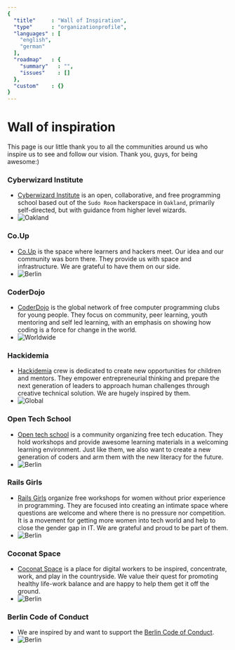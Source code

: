 ```yaml
---
{
  "title"     : "Wall of Inspiration",
  "type"      : "organizationprofile",
  "languages" : [
    "english",
    "german"
  ],
  "roadmap"   : {
    "summary"   : "",
    "issues"    : []
  },
  "custom"    : {}
}
---
```


# Wall of inspiration
This page is our little thank you to all the communities around us who inspire us to see and follow our vision. Thank you, guys, for being awesome:)

### Cyberwizard Institute
* [Cyberwizard Institute](http://cyber.wizard.institute) is an open, collaborative, and free programming school based out of the `Sudo Room` hackerspace in `Oakland`, primarily self-directed, but with guidance from higher level wizards.
* ![Oakland](http://cyber.wizard.institute/logo.svg)

### Co.Up
* [Co.Up](http://co-up.de/) is the space where learners and hackers meet. Our idea and our community was born there. They provide us with space and infrastructure. We are grateful to have them on our side.
* ![Berlin](http://co-up.de/images/coup_logo.png)

### CoderDojo
* [CoderDojo](https://coderdojo.com/) is the global network of free computer programming clubs for young people. They focus on community, peer learning, youth mentoring and self led learning,  with an emphasis on showing how coding is a force for change in the world.
* ![Worldwide](https://coderdojo.com/wp-content/themes/coderdojo/images/logo.png)

### Hackidemia
* [Hackidemia](http://www.hackidemia.com/press/) crew is dedicated to create new opportunities for children and mentors. They empower entrepreneurial thinking and prepare the next generation of leaders to approach human challenges through creative technical solution. We are hugely inspired by them.
* ![Global](http://static1.squarespace.com/static/5134b5dee4b0c6fb04df399f/t/514cbc0ae4b06f2fea18c01d/1436308194679/?format=750w)

### Open Tech School
* [Open tech school](http://www.opentechschool.org/sponsors.html) is a community organizing free tech education. They hold workshops and provide awesome learning materials in a welcoming learning environment. Just like them, we also want to create a new generation of coders and arm them with the new literacy for the future.
* ![Berlin](http://www.opentechschool.org/downloads/ots_twitter_avatar.png)

### Rails Girls
* [Rails Girls](http://railsgirlsberlin.de/category/press/) organize free workshops for women without prior experience in programming. They are focused into creating an intimate space where questions are welcome and where there is no pressure nor competition. It is a movement for getting more women into tech world and help to close the gender gap in IT. We are grateful and proud to be part of them.
* ![Berlin](http://test.railsgirlsberlin.de/wp-content/uploads/2011/12/header.png)

### Coconat Space
* [Coconat Space](http://coconat-space.com/place/) is a place for digital workers to be inspired, concentrate, work, and play in the countryside. We value their quest for promoting healthy life-work balance and are happy to help them get it off the ground.
* ![Berlin](http://i.imgur.com/VTxyOFA.png)

### Berlin Code of Conduct
* We are inspired by and want to support the [Berlin Code of Conduct](http://berlincodeofconduct.org/).
* ![Berlin](http://i.imgur.com/H4Cdfzv.png)
